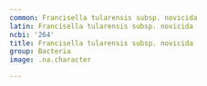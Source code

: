 ```yaml
---
common: Francisella tularensis subsp. novicida
latin: Francisella tularensis subsp. novicida
ncbi: '264'
title: Francisella tularensis subsp. novicida
group: Bacteria
image: .na.character

---
```

